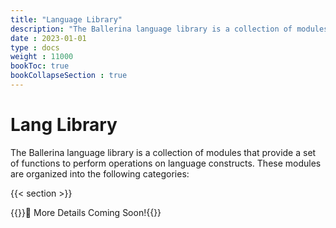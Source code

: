 ```yaml
---
title: "Language Library"
description: "The Ballerina language library is a collection of modules that provide a set of functions to perform operations on language constructs and types."
date : 2023-01-01
type : docs
weight : 11000
bookToc: true
bookCollapseSection : true
---
```


# Lang Library

The Ballerina language library is a collection of modules that provide a set of functions to perform
operations on language constructs. These modules are organized into the following categories:

{{< section >}}

{{<hint>}}🚧 More Details Coming Soon!{{</hint>}}
